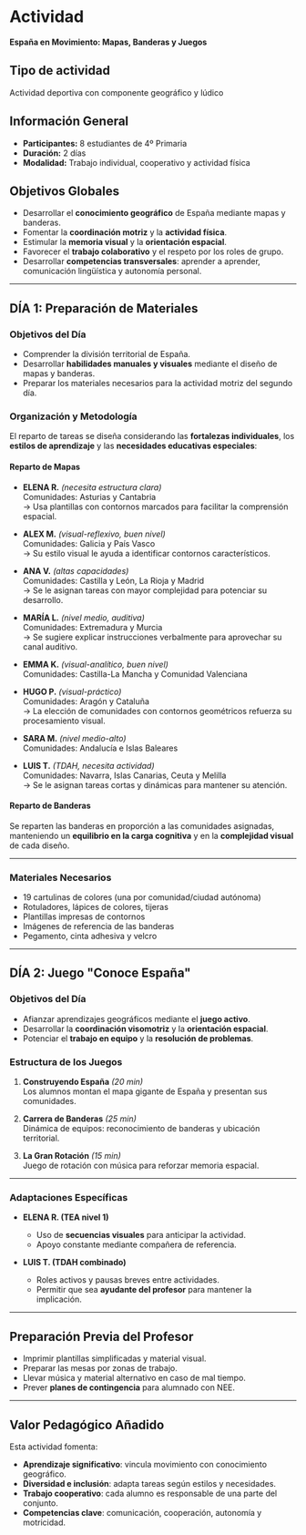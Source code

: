 # Actividad  
**España en Movimiento: Mapas, Banderas y Juegos**

## Tipo de actividad  
Actividad deportiva con componente geográfico y lúdico

## Información General
- **Participantes:** 8 estudiantes de 4º Primaria  
- **Duración:** 2 días  
- **Modalidad:** Trabajo individual, cooperativo y actividad física  

## Objetivos Globales
- Desarrollar el **conocimiento geográfico** de España mediante mapas y banderas.  
- Fomentar la **coordinación motriz** y la **actividad física**.  
- Estimular la **memoria visual** y la **orientación espacial**.  
- Favorecer el **trabajo colaborativo** y el respeto por los roles de grupo.  
- Desarrollar **competencias transversales**: aprender a aprender, comunicación lingüística y autonomía personal.  

---

## DÍA 1: Preparación de Materiales

### Objetivos del Día
- Comprender la división territorial de España.  
- Desarrollar **habilidades manuales y visuales** mediante el diseño de mapas y banderas.  
- Preparar los materiales necesarios para la actividad motriz del segundo día.  

### Organización y Metodología
El reparto de tareas se diseña considerando las **fortalezas individuales**, los **estilos de aprendizaje** y las **necesidades educativas especiales**:

#### Reparto de Mapas
- **ELENA R.** *(necesita estructura clara)*  
  Comunidades: Asturias y Cantabria  
  → Usa plantillas con contornos marcados para facilitar la comprensión espacial.

- **ALEX M.** *(visual-reflexivo, buen nivel)*  
  Comunidades: Galicia y País Vasco  
  → Su estilo visual le ayuda a identificar contornos característicos.

- **ANA V.** *(altas capacidades)*  
  Comunidades: Castilla y León, La Rioja y Madrid  
  → Se le asignan tareas con mayor complejidad para potenciar su desarrollo.

- **MARÍA L.** *(nivel medio, auditiva)*  
  Comunidades: Extremadura y Murcia  
  → Se sugiere explicar instrucciones verbalmente para aprovechar su canal auditivo.

- **EMMA K.** *(visual-analítico, buen nivel)*  
  Comunidades: Castilla-La Mancha y Comunidad Valenciana  

- **HUGO P.** *(visual-práctico)*  
  Comunidades: Aragón y Cataluña  
  → La elección de comunidades con contornos geométricos refuerza su procesamiento visual.

- **SARA M.** *(nivel medio-alto)*  
  Comunidades: Andalucía e Islas Baleares  

- **LUIS T.** *(TDAH, necesita actividad)*  
  Comunidades: Navarra, Islas Canarias, Ceuta y Melilla  
  → Se le asignan tareas cortas y dinámicas para mantener su atención.

#### Reparto de Banderas
Se reparten las banderas en proporción a las comunidades asignadas, manteniendo un **equilibrio en la carga cognitiva** y en la **complejidad visual** de cada diseño.

---

### Materiales Necesarios
- 19 cartulinas de colores (una por comunidad/ciudad autónoma)  
- Rotuladores, lápices de colores, tijeras  
- Plantillas impresas de contornos  
- Imágenes de referencia de las banderas  
- Pegamento, cinta adhesiva y velcro  

---

## DÍA 2: Juego "Conoce España"

### Objetivos del Día
- Afianzar aprendizajes geográficos mediante el **juego activo**.  
- Desarrollar la **coordinación visomotriz** y la **orientación espacial**.  
- Potenciar el **trabajo en equipo** y la **resolución de problemas**.  

### Estructura de los Juegos

1. **Construyendo España** *(20 min)*  
   Los alumnos montan el mapa gigante de España y presentan sus comunidades.

2. **Carrera de Banderas** *(25 min)*  
   Dinámica de equipos: reconocimiento de banderas y ubicación territorial.

3. **La Gran Rotación** *(15 min)*  
   Juego de rotación con música para reforzar memoria espacial.

---

### Adaptaciones Específicas
- **ELENA R. (TEA nivel 1)**  
  - Uso de **secuencias visuales** para anticipar la actividad.  
  - Apoyo constante mediante compañera de referencia.  

- **LUIS T. (TDAH combinado)**  
  - Roles activos y pausas breves entre actividades.  
  - Permitir que sea **ayudante del profesor** para mantener la implicación.

---

## Preparación Previa del Profesor
- Imprimir plantillas simplificadas y material visual.  
- Preparar las mesas por zonas de trabajo.  
- Llevar música y material alternativo en caso de mal tiempo.  
- Prever **planes de contingencia** para alumnado con NEE.  

---

## Valor Pedagógico Añadido
Esta actividad fomenta:  
- **Aprendizaje significativo**: vincula movimiento con conocimiento geográfico.  
- **Diversidad e inclusión**: adapta tareas según estilos y necesidades.  
- **Trabajo cooperativo**: cada alumno es responsable de una parte del conjunto.  
- **Competencias clave**: comunicación, cooperación, autonomía y motricidad.  
